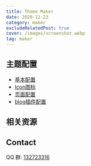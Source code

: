 ```yaml
---
title: Theme Maker
date: 2020-12-23
category: maker
excludeRelatedPost: true
cover: /images/screenshot.webp
tag: maker
---
```

## 主题配置

- [基本配置](./maker-basic.md)
- [Icon图标](./maker-icon.md)
- [页面配置](./maker-page.md)
- [blog插件配置](https://vuepress-plugin-blog.ulivz.com/)

## 相关资源

<RelatedPosts related-type="tag"/>

## Contact

QQ 群: [132723316](https://qm.qq.com/cgi-bin/qm/qr?k=fknyQ434nkzVUWUmJ6rpIPctkS9eyQaZ&jump_from=webapi)